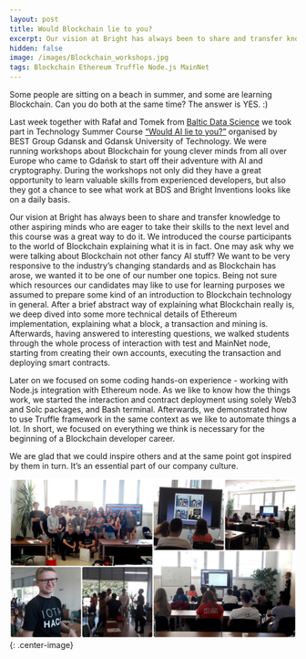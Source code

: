 ```yaml
---
layout: post
title: Would Blockchain lie to you? 
excerpt: Our vision at Bright has always been to share and transfer knowledge to other aspiring minds who are eager to take their skills to the next level and BEST Summer Technology Course was a great way to do it.
hidden: false
image: /images/Blockchain_workshops.jpg
tags: Blockchain Ethereum Truffle Node.js MainNet
---
```


Some people are sitting on a beach in summer, and some are learning Blockchain. Can you do both at the same time? The answer is YES. :)

Last week together with Rafał and Tomek from [Baltic Data Science](http://balticdatascience.com/) we took part in Technology Summer Course [“Would AI lie to you?”](https://www.best.eu.org/event/details.jsp?activity=e6s71su) organised by BEST Group Gdansk and Gdansk University of Technology.  We were running workshops about Blockchain for young clever minds from all over Europe who came to Gdańsk to start off their adventure with AI and cryptography. During the workshops not only did they have a great opportunity to learn valuable skills from experienced developers, but also they got a chance to see what work at BDS and Bright Inventions looks like on a daily basis.

Our vision at Bright has always been to share and transfer knowledge to other aspiring minds who are eager to take their skills to the next level and this course was a great way to do it. We introduced the course participants to the world of Blockchain explaining what it is in fact. One may ask why we were talking about Blockchain not other fancy AI stuff? We want to be very responsive to the industry’s changing standards and as Blockchain has arose, we wanted it to be one of our number one topics. Being not sure which resources our candidates may like to use for learning purposes we assumed to prepare some kind of an introduction to Blockchain technology in general. After a brief abstract way of explaining what Blockchain really is, we deep dived into some more technical details of Ethereum implementation, explaining what a block, a transaction and mining is. Afterwards, having answered to interesting questions, we walked students through the whole process of interaction with test and MainNet node, starting from creating their own accounts, executing the transaction and deploying smart contracts.

Later on we focused on some coding hands-on experience - working with Node.js integration with Ethereum node. As we like to know how the things work, we started the interaction and contract deployment using solely Web3 and Solc packages, and Bash terminal. Afterwards, we demonstrated how to use Truffle framework in the same context as we like to automate things a lot. In short, we focused on everything we think is necessary for the beginning of a Blockchain developer career.

We are glad that we could inspire others and at the same point got inspired by them in turn. It’s an essential part of our company culture.

![](images/Blockchain_workshops.jpg){: .center-image}
